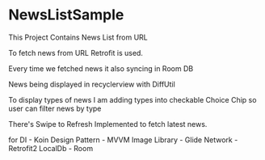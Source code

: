 # NewsListSample
 
This Project Contains News List from URL

To fetch news from URL Retrofit is used.

Every time we fetched news it also syncing in Room DB

News being displayed in recyclerview with DiffUtil

To display types of news I am adding types into checkable Choice Chip so user can filter news by type

There's Swipe to Refresh Implemented to fetch latest news.

for DI - Koin
Design Pattern - MVVM
Image Library - Glide
Network - Retrofit2
LocalDb - Room
